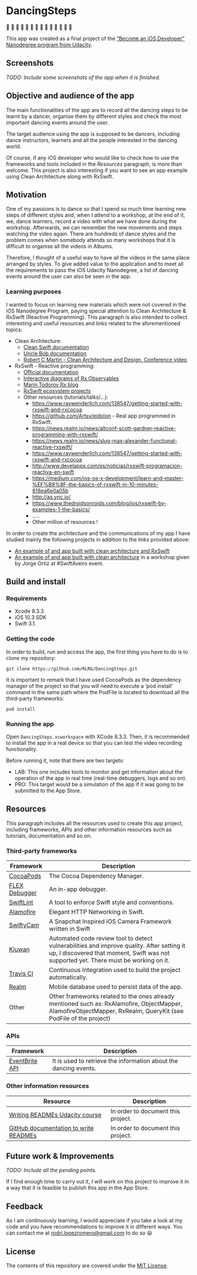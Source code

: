 # DancingSteps
:dancer: :dancer: :dancer: :dancer: :dancer: :dancer: :dancer: :dancer: :dancer: :dancer: :dancer: :dancer: :dancer: :dancer:

This app was created as a final project of the [“Become an iOS Developer” Nanodegree program from Udacity](https://www.udacity.com/course/ios-developer-nanodegree--nd003).

## Screenshots
*TODO: Include some screenshots of the app when it is finished.*

## Objective and audience of the app
 The main functionalities of the app are to record all the dancing steps to be learnt by a dancer, organise them by different styles and check the most important dancing events around the user.

 The target audience using the app is supposed to be dancers, including dance instructors, learners and all the people interested in the dancing world.

 Of course, if any iOS developer who would like to check how to use the frameworks and tools included in the *Resources* paragraph, is more than welcome. This project is also interesting if you want to see an app example using Clean Architecture along with RxSwift.

## Motivation
One of my passions is to dance so that I spend so much time learning new steps of different styles and, when I attend to a workshop, at the end of it, we, dance learners, record a video with what we have done during the workshop. Afterwards, we can remember the new movements and steps watching the video again. There are hundreds of dance styles and the problem comes when somebody attends so many workshops that it is difficult to organise all the videos in Albums.

Therefore,  I thought of a useful way to have all the videos in the same place arranged by styles. To give added value to the application and to meet all the requirements to pass the iOS Udacity Nanodegree, a list of dancing events around the user can also be seen in the app.

### Learning purposes
I wanted to focus on learning new materials which were not covered in the iOS Nanodegree Program, paying special attention to Clean Architecture & RxSwift (Reactive Programming). This paragraph is also intended to collect interesting and useful resources and links related to the aforementioned topics:
- Clean Architecture:
    - [Clean Swift documentation](http://clean-swift.com/clean-swift-ios-architecture/)
    - [Uncle Bob documentation](https://8thlight.com/blog/uncle-bob/2012/08/13/the-clean-architecture.html)
    - [Robert C Martin - Clean Architecture and Design. Conference video](https://www.youtube.com/watch?v=Nsjsiz2A9mg)
- RxSwift - Reactive programming:
    - [Official documentation](https://github.com/ReactiveX/RxSwift)
    - [Interactive diagrams of Rx Observables](http://rxmarbles.com/)
    - [Marin Todorov Rx blog](http://rx-marin.com/)
    - [RxSwift ecosystem projects](https://github.com/RxSwiftCommunity)
    - Other resources (tutorials/talks/...):
      - https://www.raywenderlich.com/138547/getting-started-with-rxswift-and-rxcocoa
      - https://github.com/Artsy/eidolon - Real app programmed in RxSwift.
      - https://news.realm.io/news/altconf-scott-gardner-reactive-programming-with-rxswift/
      - https://news.realm.io/news/slug-max-alexander-functional-reactive-rxswift/
      - https://www.raywenderlich.com/138547/getting-started-with-rxswift-and-rxcocoa
      - http://www.develapps.com/es/noticias/rxswift-programacion-reactiva-en-swift
      - https://medium.com/ios-os-x-development/learn-and-master-%EF%B8%8F-the-basics-of-rxswift-in-10-minutes-818ea6e0a05b
      - http://as.ync.io/
      - https://www.thedroidsonroids.com/blog/ios/rxswift-by-examples-1-the-basics/
      - .....
      - Other million of resources !

In order to create the architecture and the communications of my app I have studied mainly the following projects in addition to the links provided above:
* [An example of and app built with clean architecture and RxSwift](https://github.com/sergdort/CleanArchitectureRxSwift)
* [An example of and app built with clean architecture](https://github.com/RLRG/RealProgrammers-Clean-Architecture) in a workshop given by Jorge Ortiz at #SwiftAveiro event.

## Build and install
### Requirements
* Xcode 8.3.3
* iOS 10.3 SDK
* Swift 3.1.
### Getting the code
In order to build, run and access the app, the first thing you have to do is to clone my repository:
```
git clone https://github.com/RLRG/DancingSteps.git
```
It is important to remark that I have used CocoaPods as the dependency manager of the project so that you will need to execute a ‘pod install’ command in the same path where the PodFile is located to download all the third-party frameworks:
```
pod install
```
### Running the app
Open `DancingSteps.xcworkspace` with XCode 8.3.3. Then, it is recommended to install the app in a real device so that you can test the video recording functionality.

Before running it, note that there are two targets:
* LAB: This one includes tools to monitor and get information about the operation of the app in real time (real-time debuggers, logs and so on).
* PRO: This target would be a simulation of the app if it was going to be submitted to the App Store.

## Resources
This paragraph includes all the resources used to create this app project, including frameworks, APIs and other information resources such as tutorials, documentation and so on.
### Third-party frameworks
| Framework | Description |
| --- | --- |
| [CocoaPods](https://github.com/CocoaPods/CocoaPods) | The Cocoa Dependency Manager. |
| [FLEX Debugger](https://github.com/Flipboard/FLEX) | An in-app debugger. |
| [SwiftLint](https://github.com/realm/SwiftLint) | A tool to enforce Swift style and conventions. |
| [Alamofire](https://github.com/Alamofire/Alamofire) | Elegant HTTP Networking in Swift. |
| [SwiftyCam](https://github.com/Awalz/SwiftyCam) | A Snapchat Inspired iOS Camera Framework written in Swift |
| [Kiuwan](https://www.kiuwan.com/codereview/) | Automated code review tool to detect vulnerabilities and improve quality. After setting it up, I discovered that moment, Swift was not supported yet. There must be working on it. |
| [Travis CI](https://travis-ci.org/) | Continuous Integration used to build the project automatically. |
| [Realm](https://github.com/realm/realm-cocoa) | Mobile database used to persist data of the app. |
| Other | Other frameworks related to the ones already mentioned such as: RxAlamofire, ObjectMapper, AlamofireObjectMapper, RxRealm, QueryKit (see PodFile of the project) |
### APIs
| Framework | Description |
| --- | --- |
| [EventBrite API](https://www.eventbriteapi.com/v3/) | It is used to retrieve the information about the dancing events. |
### Other information resources
| Resource | Description |
| --- | --- |
| [Writing READMEs Udacity course](https://www.udacity.com/course/writing-readmes--ud777) | In order to document this project. |
| [GitHub documentation to write READMEs](https://help.github.com/categories/writing-on-github/) | In order to document this project. |

## Future work & Improvements
*TODO: Include all the pending points.*

If I find enough time to carry out it, I will work on this project to improve it in a way that it is feasible to publish this app in the App Store.

## Feedback
As I am continuously learning, I would appreciate if you take a look at my code and you have recommendations to improve it in different ways. You can contact me at rodri.lopezromero@gmail.com to do so :smiley:

## License
The contents of this repository are covered under the [MIT License](LICENSE).
